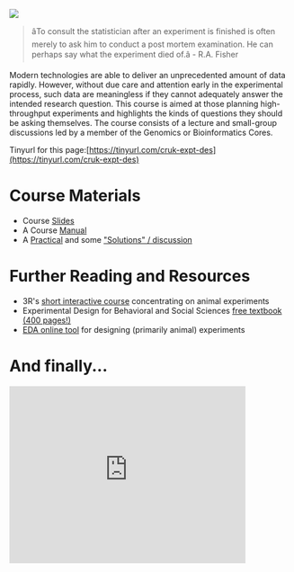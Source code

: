 ![](http://www.swlearning.com/quant/kohler/stat/biographical_sketches/Fisher_3.jpeg)

> âTo consult the statistician after an experiment is finished is often merely to ask him to conduct a post mortem examination. He can perhaps say what the experiment died of.â - R.A. Fisher 

Modern technologies are able to deliver an unprecedented amount of data rapidly. However, without due care and attention early in the experimental process, such data are meaningless if they cannot adequately answer the intended research question. This course is aimed at those planning high-throughput experiments and highlights the kinds of questions they should be asking themselves.
The course consists of a lecture and small-group discussions led by a member of the Genomics or Bioinformatics Cores.

Tinyurl for this page:[https://tinyurl.com/cruk-expt-des](https://tinyurl.com/cruk-expt-des)

# Course Materials

- Course [Slides](/ExperimentalDesignCourseSlides.pdf)
- A Course [Manual](ExperimentalDesignManual.pdf)
- A [Practical](ExperimentalDesignPracticals.pdf) and some ["Solutions" / discussion](ExperimentalDesignPracticals_Solutions.pdf)

# Further Reading and Resources

- 3R's [short interactive course](http://3rs-reduction.co.uk/) concentrating on animal experiments
- Experimental Design for Behavioral and Social Sciences [free textbook (400 pages!)](http://www.stat.cmu.edu/~hseltman/309/Book/Book.pdf)
- [EDA online tool](https://eda.nc3rs.org.uk/) for designing (primarily animal) experiments

# And finally...

<iframe width="420" height="315" src="https://www.youtube.com/embed/Hz1fyhVOjr4" frameborder="0" allowfullscreen></iframe>
